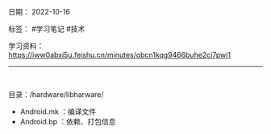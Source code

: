 日期： 2022-10-16

标签： #学习笔记 #技术

学习资料： https://iww0abxi5u.feishu.cn/minutes/obcn1kqg9466buhe2ci7pwj1


---
<br>

目录：/hardware/libharware/
- Android.mk ：编译文件
- Android.bp ：依赖、打包信息




